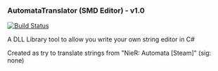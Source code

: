 ### AutomataTranslator (SMD Editor) - v1.0
[![Build Status](https://travis-ci.org/ForumHulp/pageaddon.svg?branch=master)](http://vnx.uvnworks.com)

A DLL Library tool to allow you write your own string editor in C#

Created as try to translate strings from "NieR: Automata [Steam]" (sig: none)
